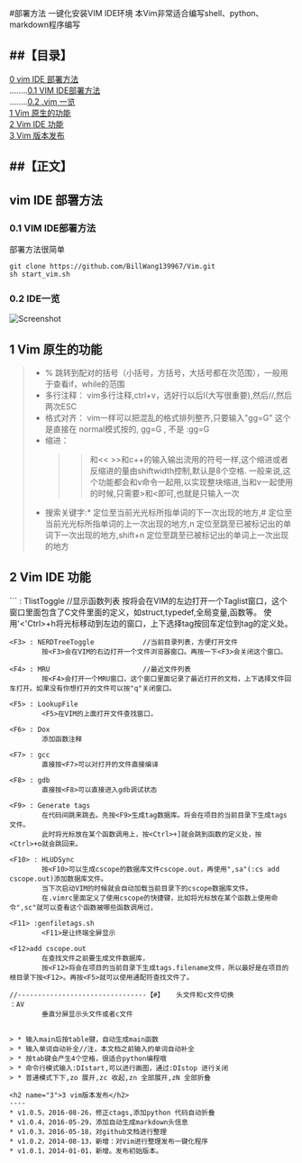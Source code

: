 #部署方法
一键化安装VIM IDE环境
本Vim非常适合编写shell、python、markdown程序编写

##【目录】
----

[0 vim IDE 部署方法](#0)  
........[0.1 VIM IDE部署方法 ](#0.1)  
........[0.2 .vim 一览 ](#0.2)  
[1 Vim 原生的功能 ](#1)  
[2 Vim IDE 功能 ](#2)  
[3 Vim 版本发布 ](#3)  

##【正文】
----

<h2 name="0">vim IDE 部署方法</h2>
<h3 name="0.1">0.1 VIM IDE部署方法</h3>
部署方法很简单

```
git clone https://github.com/BillWang139967/Vim.git
sh start_vim.sh
```
<h3 name="0.2">0.2 IDE一览 </h3>

![Screenshot](https://github.com/BillWang139967/Vim/raw/master/images/vim.jpg)
<h2 name="1">1 Vim 原生的功能</h2>

> * % 跳转到配对的括号（小括号，方括号，大括号都在次范围），一般用于查看if，while的范围
> * 多行注释：
>      vim多行注释,ctrl+v，选好行以后I(大写很重要),然后//,然后两次ESC
> * 格式对齐：
>      vim一样可以把混乱的格式排列整齐,只要输入"gg=G"
>      这个是直接在 normal模式按的, gg=G , 不是 :gg=G
> * 缩进：
>      >>和<< >>和c++的输入输出流用的符号一样,这个缩进或者反缩进的量由shiftwidth控制,默认是8个空格.
>      一般来说,这个功能都会和v命令一起用,以实现整块缩进,当和v一起使用的时候,只需要>和<即可,也就是只输入一次
> * 搜索关键字:* 定位至当前光光标所指单词的下一次出现的地方,# 定位至当前光光标所指单词的上一次出现的地方,n 定位至跳至已被标记出的单词下一次出现的地方,shift+n 定位至跳至已被标记出的单词上一次出现的地方

<h2 name="2">2 Vim IDE 功能</h2>
```
    <F2> : TlistToggle               //显示函数列表
            按<F2>将会在VIM的左边打开一个Taglist窗口，这个窗口里面包含了C文件里面的定义，如struct,typedef,全局变量,函数等。
            使用'<'Ctrl>+h将光标移动到左边的窗口，上下选择tag按回车定位到tag的定义处。

    <F3> : NERDTreeToggle            //当前目录列表，方便打开文件
            按<F3>会在VIM的右边打开一个文件浏览器窗口。再按一下<F3>会关闭这个窗口。

    <F4> : MRU			             //最近文件列表
            按<F4>会打开一个MRU窗口，这个窗口里面记录了最近打开的文档，上下选择文件回车打开。如果没有你想打开的文件可以按"q"关闭窗口。

    <F5> : LookupFile
            <F5>在VIM的上面打开文件查找窗口，

    <F6> : Dox
            添加函数注释

    <F7> : gcc
            直接按<F7>可以对打开的文件直接编译

    <F8> : gdb
            直接按<F8>可以直接进入gdb调试状态

    <F9> : Generate tags
            在代码间跳来跳去。先按<F9>生成tag数据库。将会在项目的当前目录下生成tags文件。
            此时将光标放在某个函数调用上，按<Ctrl>+]就会跳到函数的定义处，按<Ctrl>+o就会跳回来。

    <F10> : HLUDSync
            按<F10>可以生成cscope的数据库文件cscope.out，再使用",sa"(:cs add cscope.out)添加数据库文件。
            当下次启动VIM的时候就会自动加载当前目录下的cscope数据库文件。
            在.vimrc里面定义了使用cscope的快捷键，比如将光标放在某个函数上使用命令",sc"就可以查看这个函数被哪些函数调用过，

    <F11> :genfiletags.sh
            <F11>是让终端全屏显示

    <F12>add cscope.out
            在查找文件之前要生成文件数据库，
            按<F12>将会在项目的当前目录下生成tags.filename文件，所以最好是在项目的根目录下按<F12>。再按<F5>就可以使用通配符查找文件了。
            
    //--------------------------------【#】	头文件和c文件切换
    ：AV
            垂直分屏显示头文件或者c文件

```

> * 输入main后按table键，自动生成main函数
> * 输入单词自动补全//注，本文档之前输入的单词自动补全
> * 按tab键会产生4个空格，很适合python编程哦
> * 命令行模式输入:DIstart,可以进行画图，通过:DIstop 进行关闭
> * 普通模式下下,zo 展开,zc 收起,zn 全部展开,zN 全部折叠

<h2 name="3">3 vim版本发布</h2>
----
* v1.0.5，2016-08-26，修正ctags,添加python 代码自动折叠
* v1.0.4，2016-05-29，添加自动生成markdown头信息
* v1.0.3，2016-05-18，对github文档进行整理
* v1.0.2，2014-08-13，新增：对Vim进行整理发布一键化程序 
* v1.0.1，2014-01-01，新增。发布初始版本。
